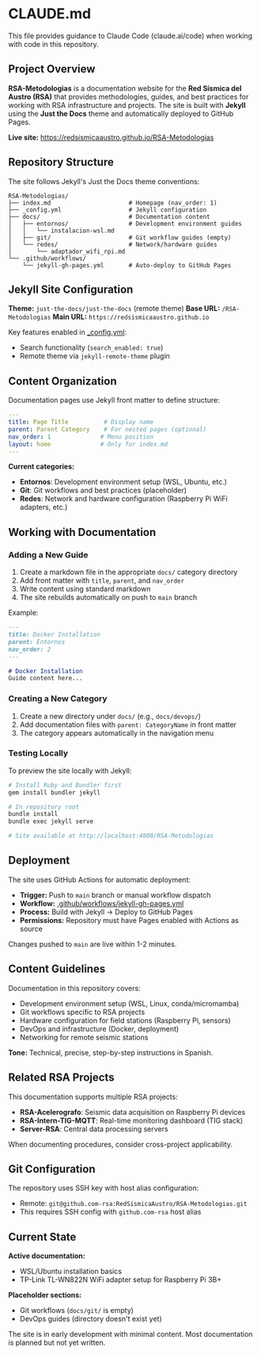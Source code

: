 # CLAUDE.md

This file provides guidance to Claude Code (claude.ai/code) when working with code in this repository.

## Project Overview

**RSA-Metodologias** is a documentation website for the **Red Sísmica del Austro (RSA)** that provides methodologies, guides, and best practices for working with RSA infrastructure and projects. The site is built with **Jekyll** using the **Just the Docs** theme and automatically deployed to GitHub Pages.

**Live site:** https://redsismicaaustro.github.io/RSA-Metodologias

## Repository Structure

The site follows Jekyll's Just the Docs theme conventions:

```
RSA-Metodologias/
├── index.md                      # Homepage (nav_order: 1)
├── _config.yml                   # Jekyll configuration
├── docs/                         # Documentation content
│   ├── entornos/                 # Development environment guides
│   │   └── instalacion-wsl.md
│   ├── git/                      # Git workflow guides (empty)
│   └── redes/                    # Network/hardware guides
│       └── adaptador_wifi_rpi.md
└── .github/workflows/
    └── jekyll-gh-pages.yml       # Auto-deploy to GitHub Pages
```

## Jekyll Site Configuration

**Theme:** `just-the-docs/just-the-docs` (remote theme)
**Base URL:** `/RSA-Metodologias`
**Main URL:** `https://redsismicaaustro.github.io`

Key features enabled in [_config.yml](_config.yml):
- Search functionality (`search_enabled: true`)
- Remote theme via `jekyll-remote-theme` plugin

## Content Organization

Documentation pages use Jekyll front matter to define structure:

```yaml
---
title: Page Title          # Display name
parent: Parent Category    # For nested pages (optional)
nav_order: 1              # Menu position
layout: home              # Only for index.md
---
```

**Current categories:**
- **Entornos**: Development environment setup (WSL, Ubuntu, etc.)
- **Git**: Git workflows and best practices (placeholder)
- **Redes**: Network and hardware configuration (Raspberry Pi WiFi adapters, etc.)

## Working with Documentation

### Adding a New Guide

1. Create a markdown file in the appropriate `docs/` category directory
2. Add front matter with `title`, `parent`, and `nav_order`
3. Write content using standard markdown
4. The site rebuilds automatically on push to `main` branch

Example:
```markdown
---
title: Docker Installation
parent: Entornos
nav_order: 2
---

# Docker Installation
Guide content here...
```

### Creating a New Category

1. Create a new directory under `docs/` (e.g., `docs/devops/`)
2. Add documentation files with `parent: CategoryName` in front matter
3. The category appears automatically in the navigation menu

### Testing Locally

To preview the site locally with Jekyll:

```bash
# Install Ruby and Bundler first
gem install bundler jekyll

# In repository root
bundle install
bundle exec jekyll serve

# Site available at http://localhost:4000/RSA-Metodologias
```

## Deployment

The site uses GitHub Actions for automatic deployment:

- **Trigger:** Push to `main` branch or manual workflow dispatch
- **Workflow:** [.github/workflows/jekyll-gh-pages.yml](.github/workflows/jekyll-gh-pages.yml)
- **Process:** Build with Jekyll → Deploy to GitHub Pages
- **Permissions:** Repository must have Pages enabled with Actions as source

Changes pushed to `main` are live within 1-2 minutes.

## Content Guidelines

Documentation in this repository covers:
- Development environment setup (WSL, Linux, conda/micromamba)
- Git workflows specific to RSA projects
- Hardware configuration for field stations (Raspberry Pi, sensors)
- DevOps and infrastructure (Docker, deployment)
- Networking for remote seismic stations

**Tone:** Technical, precise, step-by-step instructions in Spanish.

## Related RSA Projects

This documentation supports multiple RSA projects:
- **RSA-Acelerografo**: Seismic data acquisition on Raspberry Pi devices
- **RSA-Intern-TIG-MQTT**: Real-time monitoring dashboard (TIG stack)
- **Server-RSA**: Central data processing servers

When documenting procedures, consider cross-project applicability.

## Git Configuration

The repository uses SSH key with host alias configuration:
- Remote: `git@github.com-rsa:RedSismicaAustro/RSA-Metodologias.git`
- This requires SSH config with `github.com-rsa` host alias

## Current State

**Active documentation:**
- WSL/Ubuntu installation basics
- TP-Link TL-WN822N WiFi adapter setup for Raspberry Pi 3B+

**Placeholder sections:**
- Git workflows (`docs/git/` is empty)
- DevOps guides (directory doesn't exist yet)

The site is in early development with minimal content. Most documentation is planned but not yet written.
